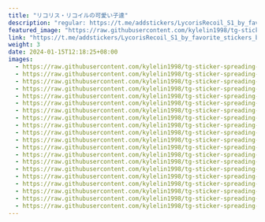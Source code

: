 ```yaml
---
title: "リコリス・リコイルの可愛い子達"
description: "regular: https://t.me/addstickers/LycorisRecoil_S1_by_favorite_stickers_bot"
featured_image: "https://raw.githubusercontent.com/kylelin1998/tg-sticker-spreading-worldwide-images/main/img/92053902-64df-45ac-90cf-89182ed8f0de.jpg"
link: "https://t.me/addstickers/LycorisRecoil_S1_by_favorite_stickers_bot"
weight: 3
date: 2024-01-15T12:18:25+08:00
images:
  - https://raw.githubusercontent.com/kylelin1998/tg-sticker-spreading-worldwide-images/main/img/92053902-64df-45ac-90cf-89182ed8f0de.jpg
  - https://raw.githubusercontent.com/kylelin1998/tg-sticker-spreading-worldwide-images/main/img/a4bddba9-4012-4bfb-9a29-2263b9d54c01.jpg
  - https://raw.githubusercontent.com/kylelin1998/tg-sticker-spreading-worldwide-images/main/img/311f6145-17f6-418a-8fd6-e17a66b9abe1.jpg
  - https://raw.githubusercontent.com/kylelin1998/tg-sticker-spreading-worldwide-images/main/img/6fca848b-986d-4921-9373-617a77bd333a.jpg
  - https://raw.githubusercontent.com/kylelin1998/tg-sticker-spreading-worldwide-images/main/img/39103412-db94-4aba-a3b2-0402b2bfc7a7.jpg
  - https://raw.githubusercontent.com/kylelin1998/tg-sticker-spreading-worldwide-images/main/img/8e7390e2-b0cc-4637-a936-975f80cf9e36.jpg
  - https://raw.githubusercontent.com/kylelin1998/tg-sticker-spreading-worldwide-images/main/img/b58ca50d-0ff5-460b-9b48-282e16bc7785.jpg
  - https://raw.githubusercontent.com/kylelin1998/tg-sticker-spreading-worldwide-images/main/img/a5e06372-66a3-403b-a8af-0314ecbf4a23.jpg
  - https://raw.githubusercontent.com/kylelin1998/tg-sticker-spreading-worldwide-images/main/img/3b1b10b4-9af3-47fa-9612-3cc5e0e23316.jpg
  - https://raw.githubusercontent.com/kylelin1998/tg-sticker-spreading-worldwide-images/main/img/6aa23be2-9399-4787-813d-6609d0169a15.jpg
  - https://raw.githubusercontent.com/kylelin1998/tg-sticker-spreading-worldwide-images/main/img/663c8fb9-ebf7-40c0-b328-aa80177374c0.jpg
  - https://raw.githubusercontent.com/kylelin1998/tg-sticker-spreading-worldwide-images/main/img/7c166b4f-5c97-4e07-9e7a-8368211892f3.jpg
  - https://raw.githubusercontent.com/kylelin1998/tg-sticker-spreading-worldwide-images/main/img/1a08cb3b-3e33-43f5-9bce-cfc2bc7a2a4e.jpg
  - https://raw.githubusercontent.com/kylelin1998/tg-sticker-spreading-worldwide-images/main/img/85d86d7d-ff1e-4509-8bef-12c8a85accb1.jpg
  - https://raw.githubusercontent.com/kylelin1998/tg-sticker-spreading-worldwide-images/main/img/a65c0efa-a482-4c16-bc3d-da2e52c7a403.jpg
  - https://raw.githubusercontent.com/kylelin1998/tg-sticker-spreading-worldwide-images/main/img/2b492846-6973-47d3-b971-56d87220192f.jpg
  - https://raw.githubusercontent.com/kylelin1998/tg-sticker-spreading-worldwide-images/main/img/bdad8c77-6fd2-4751-8d6d-99bd58f3040b.jpg
  - https://raw.githubusercontent.com/kylelin1998/tg-sticker-spreading-worldwide-images/main/img/6f907f4a-5c48-467c-b8de-e5bbc5982305.jpg
  - https://raw.githubusercontent.com/kylelin1998/tg-sticker-spreading-worldwide-images/main/img/5cbe6a64-2e22-479d-bf16-8decd43fccd6.jpg
  - https://raw.githubusercontent.com/kylelin1998/tg-sticker-spreading-worldwide-images/main/img/e10f820f-6396-4d6e-ad0e-ed0c7d7a7978.jpg
---
```

